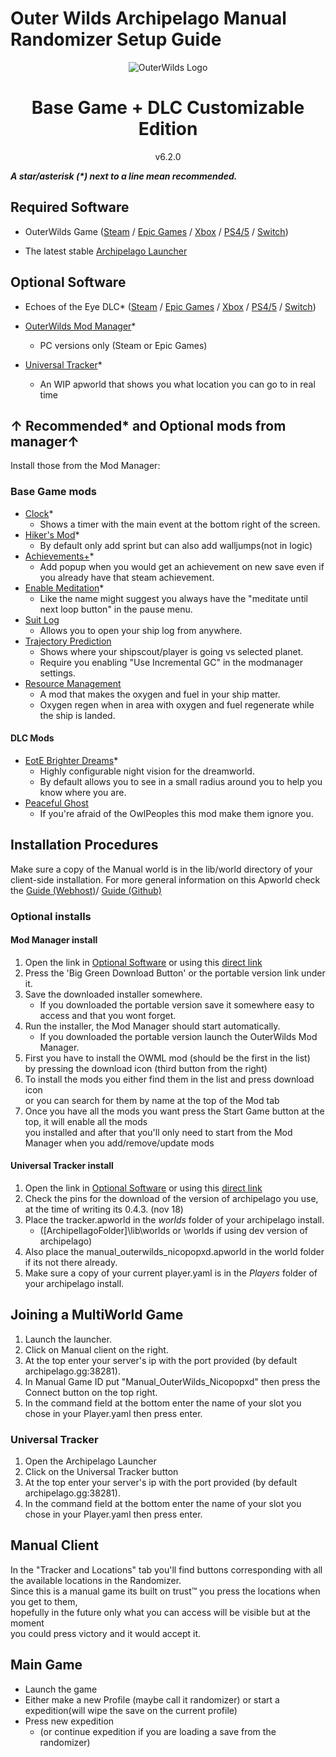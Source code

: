 # Outer Wilds Archipelago Manual Randomizer Setup Guide

<p align="center">
    <img alt="OuterWilds Logo"
     src="https://upload.wikimedia.org/wikipedia/fr/thumb/d/dc/Outer_Wilds_Logo.png/800px-Outer_Wilds_Logo.png?20190112131250"
    >
    <h1 align="center">Base Game + DLC Customizable Edition</h1>
    <p align="center">v6.2.0</p>
</p>

***A star/asterisk (\*) next to a line mean recommended.***

## Required Software

- OuterWilds Game ([Steam](https://store.steampowered.com/app/753640/Outer_Wilds/)
 / [Epic Games](https://launcher.store.epicgames.com/en-US/p/outerwilds)
 / [Xbox](https://www.xbox.com/en-CA/games/store/outer-wilds/C596FKDKMQN7)
 / [PS4/5](https://store.playstation.com/en-us/product/UP2470-PPSA08101_00-OUTERWILDSSIEA00)
 / [Switch](https://www.nintendo.com/en-ca/store/products/outer-wilds-switch/))

- The latest stable [Archipelago Launcher](https://archipelago.gg/)

## Optional Software

- Echoes of the Eye DLC* ([Steam](https://store.steampowered.com/app/1622100/Outer_Wilds__Echoes_of_the_Eye/)
 / [Epic Games](https://store.epicgames.com/en-US/p/outerwilds--echoes-of-the-eye)
 / [Xbox](https://www.xbox.com/en-CA/games/store/outer-wilds-echoes-of-the-eye/9N9MB73Q36FQ/0010)
 / [PS4/5](https://store.playstation.com/en-us/product/UP2470-PPSA08101_00-OWEOTESIEA000000)
 / [Switch](https://www.nintendo.com/en-ca/store/products/outer-wilds-echoes-of-the-eye-70050000045020-switch/))

- [OuterWilds Mod Manager](https://outerwildsmods.com/mod-manager/)*
  - PC versions only (Steam or Epic Games)
- [Universal Tracker](https://discord.com/channels/731205301247803413/1170094879142051912)*
  - An WIP apworld that shows you what location you can go to in real time

## ↑ Recommended* and Optional mods from manager↑

Install those from the Mod Manager:

### Base Game mods

- [Clock](https://outerwildsmods.com/mods/clock/)*
  - Shows a timer with the main event at the bottom right of the screen.
- [Hiker's Mod](https://outerwildsmods.com/mods/hikersmod/)*
  - By default only add sprint but can also add walljumps(not in logic)
- [Achievements+](https://outerwildsmods.com/mods/achievements/)*
  - Add popup when you would get an achievement on new save even if you already have that steam achievement.
- [Enable Meditation](https://outerwildsmods.com/mods/enablemeditation/)*
  - Like the name might suggest you always have the "meditate until next loop button" in the pause menu.
- [Suit Log](https://outerwildsmods.com/mods/suitlog/)
  - Allows you to open your ship log from anywhere.
- [Trajectory Prediction](https://outerwildsmods.com/mods/trajectoryprediction/)
  - Shows where your shipscout/player is going vs selected planet.
  - Require you enabling "Use Incremental GC" in the modmanager settings.
- [Resource Management](https://outerwildsmods.com/mods/resourcemanagement/)
  - A mod that makes the oxygen and fuel in your ship matter.
  - Oxygen regen when in area with oxygen and fuel regenerate while the ship is landed.

#### DLC Mods

- [EotE Brighter Dreams](https://outerwildsmods.com/mods/eotebrighterdreams/)*
  - Highly configurable night vision for the dreamworld.
  - By default allows you to see in a small radius around you to help you know where you are.
- [Peaceful Ghost](https://outerwildsmods.com/mods/peacefulghosts/)
  - If you're afraid of the OwlPeoples this mod make them ignore you.

## Installation Procedures

Make sure a copy of the Manual world is in the lib/world directory of your client-side installation.
For more general information on this Apworld check the [Guide (Webhost)](/games/Manual_OuterWilds_Nicopopxd/info/en)/ [Guide (Github)](en_Manual_OuterWilds_Nicopopxd.md)

### Optional installs

#### Mod Manager install

1. Open the link in [Optional Software](#optional-software) or using this [direct link](https://outerwildsmods.com/mod-manager/)
2. Press the 'Big Green Download Button' or the portable version link under it.
3. Save the downloaded installer somewhere.
    - If you downloaded the portable version save it somewhere easy to access and that you wont forget.
4. Run the installer, the Mod Manager should start automatically.
    - If you downloaded the portable version launch the OuterWilds Mod Manager.
5. First you have to install the OWML mod (should be the first in the list)  
by pressing the download icon (third button from the right)
6. To install the mods you either find them in the list and press download icon  
or you can search for them by name at the top of the Mod tab
7. Once you have all the mods you want press the Start Game button at the top, it will enable all the mods  
you installed and after that you'll only need to start from the Mod Manager when you add/remove/update mods

#### Universal Tracker install

1. Open the link in [Optional Software](#optional-software) or using this [direct link](https://discord.com/channels/731205301247803413/1170094879142051912)
2. Check the pins for the download of the version of archipelago you use, at the time of writing its 0.4.3. (nov 18)
3. Place the tracker.apworld in the *worlds* folder of your archipelago install.
    - ([ArchipellagoFolder]\lib\worlds or \worlds if using dev version of archipelago)
4. Also place the manual_outerwilds_nicopopxd.apworld in the world folder if its not there already.
5. Make sure a copy of your current player.yaml is in the *Players* folder of your archipelago install.

## Joining a MultiWorld Game

1. Launch the launcher.
2. Click on Manual client on the right.
3. At the top enter your server's ip with the port provided (by default archipelago.gg:38281).
4. In Manual Game ID put "Manual_OuterWilds_Nicopopxd" then press the Connect button on the top right.
5. In the command field at the bottom enter the name of your slot you chose in your Player.yaml then press enter.

### Universal Tracker

1. Open the Archipelago Launcher
2. Click on the Universal Tracker button
3. At the top enter your server's ip with the port provided (by default archipelago.gg:38281).
4. In the command field at the bottom enter the name of your slot you chose in your Player.yaml then press enter.

## Manual Client

In the "Tracker and Locations" tab you'll find buttons corresponding with all the available locations in the Randomizer.  
Since this is a manual game its built on trust™ you press the locations when you get to them,  
hopefully in the future only what you can access will be visible but at the moment  
you could press victory and it would accept it.

## Main Game

- Launch the game
- Either make a new Profile (maybe call it randomizer) or start a expedition(will wipe the save on the current profile)
- Press new expedition
  - (or continue expedition if you are loading a save from the randomizer)

